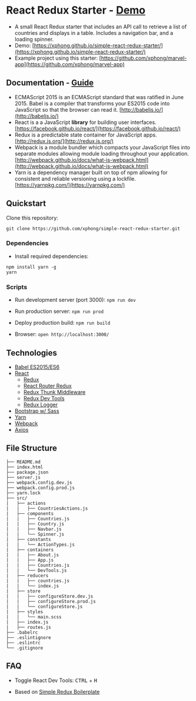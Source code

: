 # React Redux Starter - [Demo](https://xphong.github.io/simple-react-redux-starter/)

* A small React Redux starter that includes an API call to retrieve a list of countries and displays in a table. Includes a navigation bar, and a loading spinner.
* Demo: [https://xphong.github.io/simple-react-redux-starter/](https://xphong.github.io/simple-react-redux-starter/)
* Example project using this starter: [https://github.com/xphong/marvel-app](https://github.com/xphong/marvel-app)

## Documentation - [Guide](http://www.phonghuynh.ca/simple-react-redux-starter-guide-documentation/)
* ECMAScript 2015 is an ECMAScript standard that was ratified in June 2015. Babel is a compiler that transforms your ES2015 code into JavaScript so that the browser can read it. [http://babeljs.io/](http://babeljs.io/)
* React is a a JavaScript **library** for building user interfaces. [https://facebook.github.io/react/](https://facebook.github.io/react/)
* Redux is a predictable state container for JavaScript apps. [http://redux.js.org/](http://redux.js.org/)
* Webpack is a module bundler which compacts your JavaScript files into separate modules allowing module loading throughout your application. [http://webpack.github.io/docs/what-is-webpack.html](http://webpack.github.io/docs/what-is-webpack.html)
* Yarn is a dependency manager built on top of npm allowing for consistent and reliable versioning using a lockfile. [https://yarnpkg.com/](https://yarnpkg.com/) 

## Quickstart

Clone this repository:
```
git clone https://github.com/xphong/simple-react-redux-starter.git
```

### Dependencies

* Install required dependencies:
```
npm install yarn -g
yarn
```

### Scripts

* Run development server (port 3000): `npm run dev`

* Run production server: `npm run prod`

* Deploy production build: `npm run build`

* Browser: `open http://localhost:3000/`


## Technologies

* [Babel ES2015/ES6](https://github.com/babel/babel)
* [React](https://github.com/facebook/react)
  * [Redux](https://github.com/reactjs/react-redux)
  * [React Router Redux](https://github.com/reactjs/react-router-redux)
  * [Redux Thunk Middleware](https://github.com/gaearon/redux-thunk)
  * [Redux Dev Tools](https://github.com/gaearon/redux-devtools)
  * [Redux Logger](https://github.com/evgenyrodionov/redux-logger)
* [Bootstrap w/ Sass](http://getbootstrap.com/)
* [Yarn](https://yarnpkg.com/)
* [Webpack](https://webpack.github.io/)
* [Axios](https://github.com/mzabriskie/axios)


## File Structure
```
├── README.md
├── index.html
├── package.json
├── server.js
├── webpack.config.dev.js
├── webpack.config.prod.js
├── yarn.lock
├── src/
|   ├── actions
|   |   ├── CountriesActions.js
|   ├── components
|   |   ├── Countries.js
|   |   ├── Country.js
|   |   ├── Navbar.js
|   |   └── Spinner.js
|   ├── constants
|   |   └── ActionTypes.js
|   ├── containers
|   |   ├── About.js
|   |   ├── App.js
|   |   ├── Countries.js
|   |   └── DevTools.js
|   ├── reducers
|   |   ├── countries.js
|   |   └── index.js
|   ├── store
|   |   ├── configureStore.dev.js
|   |   ├── configureStore.prod.js
|   |   └── configureStore.js
|   ├── styles
|   |   └── main.scss
|   ├── index.js
|   ├── routes.js
├── .babelrc
├── .eslintignore
├── .eslintrc
└── .gitignore
```


## FAQ
* Toggle React Dev Tools:
<kbd>CTRL</kbd> + <kbd>H</kbd>

* Based on [Simple Redux Boilerplate](https://github.com/tsaiDavid/simple-redux-boilerplate)
